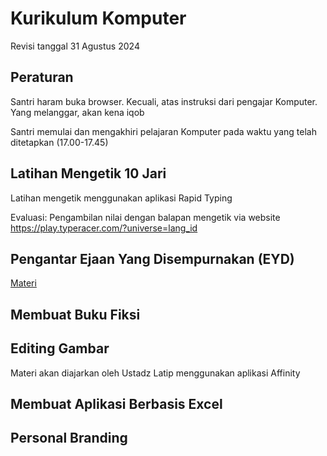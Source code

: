 # Kurikulum Komputer

Revisi tanggal 31 Agustus 2024

## Peraturan

Santri haram buka browser. Kecuali, atas instruksi dari pengajar Komputer. Yang melanggar, akan kena iqob

Santri memulai dan mengakhiri pelajaran Komputer pada waktu yang telah ditetapkan (17.00-17.45)

## Latihan Mengetik 10 Jari

Latihan mengetik menggunakan aplikasi Rapid Typing

Evaluasi: Pengambilan nilai dengan balapan mengetik via website https://play.typeracer.com/?universe=lang_id

## Pengantar Ejaan Yang Disempurnakan (EYD)

[Materi](./materi-eyd.md)

## Membuat Buku Fiksi

## Editing Gambar

Materi akan diajarkan oleh Ustadz Latip menggunakan aplikasi Affinity

## Membuat Aplikasi Berbasis Excel

## Personal Branding
